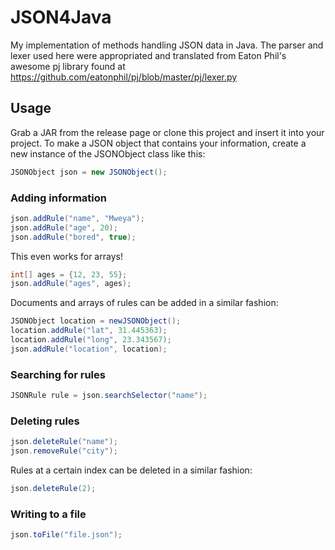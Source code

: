 # JSON4Java
My implementation of methods handling JSON data in Java. The parser and lexer used here were appropriated and translated from Eaton Phil's awesome pj library found at https://github.com/eatonphil/pj/blob/master/pj/lexer.py

## Usage
Grab a JAR from the release page or clone this project and insert it into
your project. To make a JSON object that contains your information, 
create a new instance of the JSONObject class like this:

```java
JSONObject json = new JSONObject();
```
### Adding information
```java
json.addRule("name", "Mweya");
json.addRule("age", 20);
json.addRule("bored", true);
```
This even works for arrays!
```java
int[] ages = {12, 23, 55};
json.addRule("ages", ages);
```
Documents and arrays of rules can be added in a similar fashion:
```java
JSONObject location = newJSONObject();
location.addRule("lat", 31.445363);
location.addRule("long", 23.343567);
json.addRule("location", location);
```
### Searching for rules
```java
JSONRule rule = json.searchSelector("name");
```
### Deleting rules
```java
json.deleteRule("name");
json.removeRule("city");
```
Rules at a certain index can be deleted in a similar fashion:
```java
json.deleteRule(2);
```
### Writing to a file
```java
json.toFile("file.json");
```
